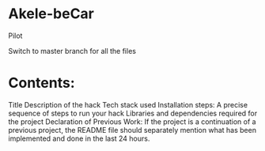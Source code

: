# Akele-beCar

Pilot


Switch to master branch for all the files

# Contents:

Title
Description of the hack
Tech stack used
Installation steps: A precise sequence of steps to run your hack
Libraries and dependencies required for the project
Declaration of Previous Work: If the project is a continuation of a previous
project, the README file should separately mention what has been
implemented and done in the last 24 hours.

